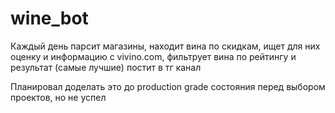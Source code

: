 # wine_bot

Каждый день парсит магазины, находит вина по скидкам, ищет для них оценку и информацию с vivino.com, фильтрует вина по рейтингу и результат (самые лучшие) постит в тг канал

Планировал доделать это до production grade состояния перед выбором проектов, но не успел
